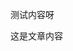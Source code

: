 <!-- ##{"style":"<style>
    /* 全局样式 */
    body {
        font-family: 'Poppins', sans-serif;
        background: linear-gradient(135deg, #f5f7fa 0%, #c3cfe2 100%);
        color: #333;
        line-height: 1.7;
        margin: 0;
        padding: 0;
        display: flex;
        flex-direction: column;
        min-height: 100vh;
    }
</style>"}## -->
<!-- ##{"style":"<style>
    /* 头部样式 */
    #header {
        background: linear-gradient(45deg, #4b6cb7 0%, #182848 100%);
        color: white;
        padding: 30px 5%;
        display: flex;
        justify-content: space-between;
        align-items: center;
        box-shadow: 0 10px 20px rgba(0, 0, 0, 0.25);
        animation: fadeInDown 0.8s ease;
    }
    @keyframes fadeInDown {
        from {
            opacity: 0;
            transform: translateY(-20px);
        }
        to {
            opacity: 1;
            transform: translateY(0);
        }
    }
</style>"}## -->
<!-- ##{"style":"<style>
    #header .postTitle {
        font-size: 52px;
        font-weight: 800;
        margin: 0;
        text-shadow: 4px 4px 10px rgba(0, 0, 0, 0.4);
        background: -webkit-linear-gradient(#eee, #333);
        -webkit-background-clip: text;
        -webkit-text-fill-color: transparent;
    }
</style>"}## -->
<!-- ##{"style":"<style>
    #header .title-right {
        display: flex;
        gap: 25px;
    }
</style>"}## -->
<!-- ##{"style":"<style>
    #header .btn {
        background-color: rgba(255, 255, 255, 0.1);
        border-radius: 50%;
        width: 55px;
        height: 55px;
        display: flex;
        align-items: center;
        justify-content: center;
        transition: all 0.3s ease;
        box-shadow: 0 5px 10px rgba(0, 0, 0, 0.15);
    }
    #header .btn svg {
        fill: white;
        width: 26px;
        height: 26px;
        transition: all 0.3s ease;
    }
    #header .btn:hover {
        background-color: rgba(255, 255, 255, 0.4);
        transform: scale(1.25) rotate(360deg);
        box-shadow: 0 10px 20px rgba(0, 0, 0, 0.3);
    }
    #header .btn:hover svg {
        fill: #ffd700;
    }
</style>"}## -->
<!-- ##{"style":"<style>
    /* 内容区域样式 */
    #content {
        width: 90%;
        max-width: 1200px;
        margin: 50px auto auto;
        background-color: white;
        padding: 50px;
        border-radius: 25px;
        box-shadow: 0 15px 30px rgba(0, 0, 0, 0.12);
        animation: fadeInUp 0.8s ease;
        flex: 1;
    }
    @keyframes fadeInUp {
        from {
            opacity: 0;
            transform: translateY(20px);
        }
        to {
            opacity: 1;
            transform: translateY(0);
        }
    }
</style>"}## -->
<!-- ##{"style":"<style>
    #content #postBody {
        font-size: 22px;
    }
</style>"}## -->
<!-- ##{"style":"<style>
    #content #postBody p {
        margin-bottom: 30px;
        text-align: justify;
        color: #555;
    }
</style>"}## -->
<!-- ##{"style":"<style>
    #content [style='font-size:small;margin-top:8px;float:right;'] {
        color: #888;
        font-style: italic;
    }
</style>"}## -->
<!-- ##{"style":"<style>
    /* 页脚样式 */
    #footer {
        width: 90%;
        max-width: 1200px;
        margin: 50px auto 30px;
        padding: 40px 0;
        text-align: center;
        border-top: 2px solid #e0e0e0;
        color: #777;
        animation: fadeIn 0.8s ease;
    }
    @keyframes fadeIn {
        from {
            opacity: 0;
        }
        to {
            opacity: 1;
        }
    }
</style>"}## -->
<!-- ##{"style":"<style>
    #footer a {
        color: #007bff;
        text-decoration: none;
        transition: color 0.3s ease;
    }
    #footer a:hover {
        color: #0056b3;
        text-decoration: underline;
    }
</style>"}## -->
<!-- ##{"style":"<style>
    /* 响应式设计 */
    @media (max-width: 768px) {
        #header {
            flex-direction: column;
            text-align: center;
        }
        #header .title-right {
            margin-top: 20px;
        }
        #content {
            width: 95%;
            padding: 30px;
        }
        #footer {
            width: 95%;
            padding: 30px 0;
        }
        #header .postTitle {
            font-size: 38px;
        }
        #header .btn {
            width: 50px;
            height: 50px;
        }
        #header .btn svg {
            width: 24px;
            height: 24px;
        }
    }
</style>"}## -->
<!-- ##{"script":"<script async src='//busuanzi.ibruce.info/busuanzi/2.3/busuanzi.pure.mini.js'></script>"}## -->

测试内容呀

这是文章内容
